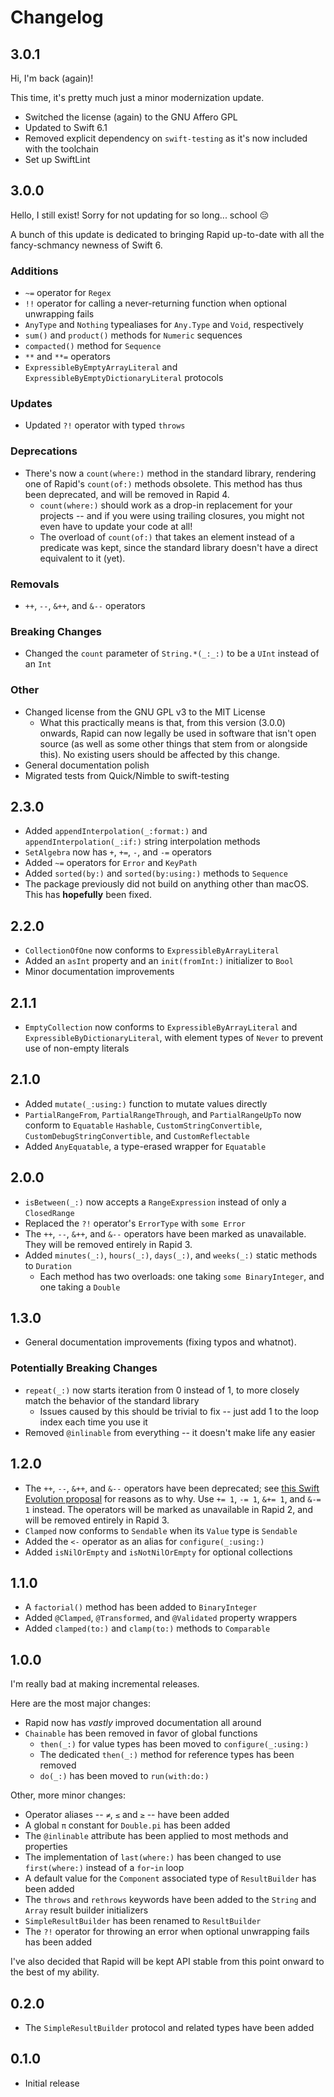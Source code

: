 # Changelog

## 3.0.1

Hi, I'm back (again)!

This time, it's pretty much just a minor modernization update.

- Switched the license (again) to the GNU Affero GPL
- Updated to Swift 6.1
- Removed explicit dependency on `swift-testing` as it's now included with the
  toolchain
- Set up SwiftLint

## 3.0.0

Hello, I still exist! Sorry for not updating for so long... school 😔

A bunch of this update is dedicated to bringing Rapid up-to-date with all the
fancy-schmancy newness of Swift 6.

### Additions

- `~=` operator for `Regex`
- `!!` operator for calling a never-returning function when optional unwrapping
  fails
- `AnyType` and `Nothing` typealiases for `Any.Type` and `Void`, respectively
- `sum()` and `product()` methods for `Numeric` sequences
- `compacted()` method for `Sequence`
- `**` and `**=` operators
- `ExpressibleByEmptyArrayLiteral` and `ExpressibleByEmptyDictionaryLiteral`
  protocols

### Updates

- Updated `?!` operator with typed `throws`

### Deprecations

- There's now a `count(where:)` method in the standard library, rendering one of
  Rapid's `count(of:)` methods obsolete. This method has thus been deprecated,
  and will be removed in Rapid 4.
  - `count(where:)` should work as a drop-in replacement for your projects --
    and if you were using trailing closures, you might not even have to update
    your code at all!
  - The overload of `count(of:)` that takes an element instead of a predicate
    was kept, since the standard library doesn't have a direct equivalent to it
    (yet).

### Removals

- `++`, `--`, `&++`, and `&--` operators

### Breaking Changes

- Changed the `count` parameter of `String.*(_:_:)` to be a `UInt` instead of an
  `Int`

### Other

- Changed license from the GNU GPL v3 to the MIT License
  - What this practically means is that, from this version (3.0.0) onwards,
    Rapid can now legally be used in software that isn't open source (as well as
    some other things that stem from or alongside this). No existing users
    should be affected by this change.
- General documentation polish
- Migrated tests from Quick/Nimble to swift-testing

## 2.3.0

- Added `appendInterpolation(_:format:)` and `appendInterpolation(_:if:)` string
  interpolation methods
- `SetAlgebra` now has `+`, `+=`, `-`, and `-=` operators
- Added `~=` operators for `Error` and `KeyPath`
- Added `sorted(by:)` and `sorted(by:using:)` methods to `Sequence`
- The package previously did not build on anything other than macOS. This has
  **hopefully** been fixed.

## 2.2.0

- `CollectionOfOne` now conforms to `ExpressibleByArrayLiteral`
- Added an `asInt` property and an `init(fromInt:)` initializer to `Bool`
- Minor documentation improvements

## 2.1.1

- `EmptyCollection` now conforms to `ExpressibleByArrayLiteral` and
  `ExpressibleByDictionaryLiteral`, with element types of `Never` to prevent use
  of non-empty literals

## 2.1.0

- Added `mutate(_:using:)` function to mutate values directly
- `PartialRangeFrom`, `PartialRangeThrough`, and `PartialRangeUpTo` now conform
  to `Equatable` `Hashable`, `CustomStringConvertible`,
  `CustomDebugStringConvertible`, and `CustomReflectable`
- Added `AnyEquatable`, a type-erased wrapper for `Equatable`

## 2.0.0

- `isBetween(_:)` now accepts a `RangeExpression` instead of only a
  `ClosedRange`
- Replaced the `?!` operator's `ErrorType` with `some Error`
- The `++`, `--`, `&++`, and `&--` operators have been marked as unavailable.
  They will be removed entirely in Rapid 3.
- Added `minutes(_:)`, `hours(_:)`, `days(_:)`, and `weeks(_:)` static methods
  to `Duration`
  - Each method has two overloads: one taking `some BinaryInteger`, and one
    taking a `Double`

## 1.3.0

- General documentation improvements (fixing typos and whatnot).

### Potentially Breaking Changes

- `repeat(_:)` now starts iteration from 0 instead of 1, to more closely match
  the behavior of the standard library
  - Issues caused by this should be trivial to fix -- just add 1 to the loop
    index each time you use it
- Removed `@inlinable` from everything -- it doesn't make life any easier

## 1.2.0

- The `++`, `--`, `&++`, and `&--` operators have been deprecated; see
  [this Swift Evolution proposal][proposal] for reasons as to why. Use `+= 1`,
  `-= 1`, `&+= 1`, and `&-= 1` instead. The operators will be marked as
  unavailable in Rapid 2, and will be removed entirely in Rapid 3.
- `Clamped` now conforms to `Sendable` when its `Value` type is `Sendable`
- Added the `<-` operator as an alias for `configure(_:using:)`
- Added `isNilOrEmpty` and `isNotNilOrEmpty` for optional collections

[proposal]: https://github.com/apple/swift-evolution/blob/main/proposals/0004-remove-pre-post-inc-decrement.md

## 1.1.0

- A `factorial()` method has been added to `BinaryInteger`
- Added `@Clamped`, `@Transformed`, and `@Validated` property wrappers
- Added `clamped(to:)` and `clamp(to:)` methods to `Comparable`

## 1.0.0

I'm really bad at making incremental releases.

Here are the most major changes:

- Rapid now has _vastly_ improved documentation all around
- `Chainable` has been removed in favor of global functions
  - `then(_:)` for value types has been moved to `configure(_:using:)`
  - The dedicated `then(_:)` method for reference types has been removed
  - `do(_:)` has been moved to `run(with:do:)`

Other, more minor changes:

- Operator aliases -- `≠`, `≤` and `≥` -- have been added
- A global `π` constant for `Double.pi` has been added
- The `@inlinable` attribute has been applied to most methods and properties
- The implementation of `last(where:)` has been changed to use `first(where:)`
  instead of a `for`-`in` loop
- A default value for the `Component` associated type of `ResultBuilder` has
  been added
- The `throws` and `rethrows` keywords have been added to the `String` and
  `Array` result builder initializers
- `SimpleResultBuilder` has been renamed to `ResultBuilder`
- The `?!` operator for throwing an error when optional unwrapping fails has
  been added

I've also decided that Rapid will be kept API stable from this point onward to
the best of my ability.

## 0.2.0

- The `SimpleResultBuilder` protocol and related types have been added

## 0.1.0

- Initial release
